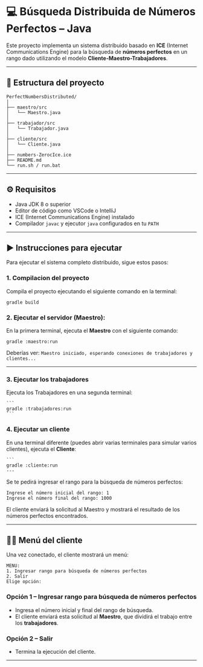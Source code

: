 
# 💻 Búsqueda Distribuida de Números Perfectos – Java

Este proyecto implementa un sistema distribuido basado en **ICE** (Internet Communications Engine) para la búsqueda de **números perfectos** en un rango dado utilizando el modelo **Cliente-Maestro-Trabajadores**.

---

## 📁 Estructura del proyecto

```
PerfectNumbersDistributed/
│
├── maestro/src
│   └── Maestro.java
│
├── trabajador/src
│   └── Trabajador.java
│
├── cliente/src
│   └── Cliente.java
│
├── numbers-ZerocIce.ice
├── README.md
└── run.sh / run.bat
```

---

## ⚙️ Requisitos

- Java JDK 8 o superior  
- Editor de código como VSCode o IntelliJ  
- ICE (Internet Communications Engine) instalado  
- Compilador `javac` y ejecutor `java` configurados en tu `PATH`

---
## ▶️ Instrucciones para ejecutar

Para ejecutar el sistema completo distribuido, sigue estos pasos:

### 1. **Compilacion del proyecto**

Compila el proyecto ejecutando el siguiente comando en la terminal:

   ```
   gradle build
   ```

### 2. Ejecutar el servidor (Maestro):
En la primera terminal, ejecuta el **Maestro** con el siguiente comando:
   ```
   gradle :maestro:run
   ```
Deberías ver:
    ```
    Maestro iniciado, esperando conexiones de trabajadores y clientes...
    ```

---

### 3. **Ejecutar los trabajadores**
Ejecuta los Trabajadores en una segunda terminal:

    ```
    gradle :trabajadores:run
    ```

    
### 4. **Ejecutar un cliente**
En una terminal diferente (puedes abrir varias terminales para simular varios clientes), ejecuta el **Cliente**:

    ```
    gradle :cliente:run
    ---
Se te pedirá ingresar el rango para la búsqueda de números perfectos:

```
Ingrese el número inicial del rango: 1
Ingrese el número final del rango: 1000
```

El cliente enviará la solicitud al Maestro y mostrará el resultado de los números perfectos encontrados.


---

## 🧑‍💻 Menú del cliente

Una vez conectado, el cliente mostrará un menú:

```
MENU:
1. Ingresar rango para búsqueda de números perfectos
2. Salir
Elige opción:
```

### Opción 1 – Ingresar rango para búsqueda de números perfectos

- Ingresa el número inicial y final del rango de búsqueda.
- El cliente enviará esta solicitud al **Maestro**, que dividirá el trabajo entre los **trabajadores**.

### Opción 2 – Salir

- Termina la ejecución del cliente.

---
